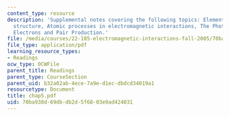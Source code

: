 ```yaml
---
content_type: resource
description: 'Supplemental notes covering the following topics: Elementary atomic
  structure, Atomic processes in electromagnetic interactions, The Photoelectric Effect,
  Electrons and Pair Production.'
file: /media/courses/22-105-electromagnetic-interactions-fall-2005/70ba938d69dbdb2d5f6803e9ad424031_chap5.pdf
file_type: application/pdf
learning_resource_types:
- Readings
ocw_type: OCWFile
parent_title: Readings
parent_type: CourseSection
parent_uid: b32a02ab-4ece-7a9e-d1ec-dbdcd34019a1
resourcetype: Document
title: chap5.pdf
uid: 70ba938d-69db-db2d-5f68-03e9ad424031
---
```

